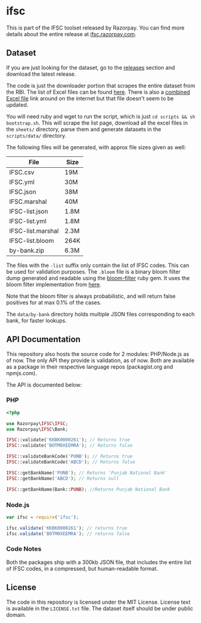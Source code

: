 # ifsc

This is part of the IFSC toolset released by Razorpay.
You can find more details about the entire release at
[ifsc.razorpay.com](https://ifsc.razorpay.com).

## Dataset

If you are just looking for the dataset, go to
the [releases][releases] section and download
the latest release.

The code is just the downloader portion that scrapes
the entire dataset from the RBI. The list of Excel
files can be found [here][rbi]. There is also a
[combined Excel file][combined] link around on the internet
but that file doesn't seem to be updated.

You will need ruby and wget to run the script, which
is just `cd scripts && sh bootstrap.sh`. This will scrape the list page,
download all the excel files in the `sheets/` directory,
parse them and generate datasets in the `scripts/data/` directory.

The following files will be generated, with approx file
sizes given as well:

|File|Size|
|----|----------|
| IFSC.csv| 19M |
| IFSC.yml| 30M |
| IFSC.json| 38M |
| IFSC.marshal| 40M |
| IFSC-list.json| 1.8M |
| IFSC-list.yml| 1.8M |
| IFSC-list.marshal| 2.3M |
| IFSC-list.bloom| 264K |
| by-bank.zip| 6.3M |

The files with the `-list` suffix only contain the list of IFSC codes.
This can be used for validation purposes. The `.bloom` file is a binary
bloom filter dump generated and readable using the [bloom-filter][bf-gem]
ruby gem. It uses the bloom filter implementation from [here][bf-c].

Note that the bloom filter is always probabilistic, and will return
false positives for at max 0.1% of the cases.

The `data/by-bank` directory holds multiple JSON files corresponding
to each bank, for faster lookups.

## API Documentation

This repository also hosts the source code for 2 modules: PHP/Node.js as of now.
The only API they provide is validation, as of now. Both are available as a
package in their respective language repos (packagist.org and npmjs.com).

The API is documented below:

### PHP

```php
<?php

use Razorpay\IFSC\IFSC;
use Razorpay\IFSC\Bank;

IFSC::validate('KKBK0000261'); // Returns true
IFSC::validate('BOTM0XEEMRA'); // Returns false

IFSC::validateBankCode('PUNB'); // Returns true
IFSC::validateBankCode('ABCD'); // Returns false

IFSC::getBankName('PUNB'); // Returns 'Punjab National Bank'
IFSC::getBankName('ABCD'); // Returns null

IFSC::getBankName(Bank::PUNB); //Returns Punjab National Bank

```

### Node.js

```js
var ifsc = require('ifsc');

ifsc.validate('KKBK0000261'); // returns true
ifsc.validate('BOTM0XEEMRA'); // returns false
```

### Code Notes

Both the packages ship with a 300kb JSON file, that
includes the entire list of IFSC codes, in a compressed,
but human-readable format.

## License

The code in this repository is licensed under the MIT License. License
text is available in the `LICENSE.txt` file. The dataset itself
should be under public domain.

[rbi]: https://goo.gl/T9188H "goo.gl link because RBI doesn't allow you to link to their website"
[combined]: https://goo.gl/UryY8j "goo.gl link because RBI doesn't allow you to link to their website"
[bf-gem]: https://github.com/deepfryed/bloom-filter
[bf-c]: https://github.com/fragglet/c-algorithms/blob/master/src/bloom-filter.c
[releases]: https://github.com/razorpay/ifsc-downloader/releases